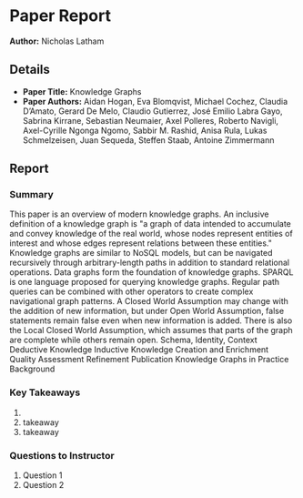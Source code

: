 # Paper Report
**Author:** Nicholas Latham

## Details
* **Paper Title:** Knowledge Graphs
* **Paper Authors:** Aidan Hogan, Eva Blomqvist, Michael Cochez, Claudia D’Amato, Gerard De Melo, Claudio Gutierrez, José Emilio Labra Gayo, Sabrina Kirrane, Sebastian Neumaier, Axel Polleres, Roberto Navigli, Axel-Cyrille Ngonga Ngomo, Sabbir M. Rashid, Anisa Rula, Lukas Schmelzeisen, Juan Sequeda, Steffen Staab, Antoine Zimmermann
## Report

### Summary
This paper is an overview of modern knowledge graphs. An inclusive definition of a knowledge graph is "a graph of data intended to accumulate and convey knowledge of the real world, whose nodes represent entities of interest and whose edges represent relations between these entities." Knowledge graphs are similar to NoSQL models, but can be navigated recursively through arbitrary-length paths in addition to standard relational operations. Data graphs form the foundation of knowledge graphs. SPARQL is one language proposed for querying knowledge graphs. Regular path queries can be combined with other operators to create complex navigational graph patterns. A Closed World Assumption may change with the addition of new information, but under Open World Assumption, false statements remain false even when new information is added. There is also the Local Closed World Assumption, which assumes that parts of the graph are complete while others remain open.
Schema, Identity, Context
Deductive Knowledge
Inductive Knowledge
Creation and Enrichment
Quality Assessment
Refinement
Publication
Knowledge Graphs in Practice
Background


### Key Takeaways
1. 
2. takeaway
3. takeaway

### Questions to Instructor
1. Question 1
2. Question 2

